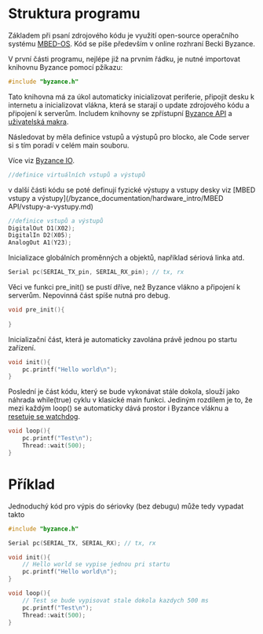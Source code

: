 # Struktura programu

Základem při psaní zdrojového kódu je využití open-source operačního systému [MBED-OS](/byzance_documentation/hardware_intro/API/mbed-api.md). Kód se píše především v online rozhraní Becki Byzance.

V první části programu, nejlépe již na prvním řádku, je nutné importovat knihovnu Byzance pomocí pžíkazu:

```cpp
#include "byzance.h"
```
Tato knihovna má za úkol automaticky inicializovat periferie, připojit desku k internetu a inicializovat vlákna, která se starají o update zdrojového kódu a připojení k serverům. Includem knihovny se zpřístupní [Byzance API](/byzance_documentation/hardware_intro/API/byzance-api.md) a [uživatelská makra](/byzance_documentation/hardware_intro/API/makra.md).

Následovat by měla definice vstupů a výstupů pro blocko, ale Code server si s tím poradí v celém main souboru.

Více viz [Byzance IO](/byzance_documentation/hardware_intro/API/byzance-io.md).

```cpp
//definice virtuálních vstupů a výstupů
```

v další části kódu se poté definují fyzické výstupy a vstupy desky viz [MBED vstupy a výstupy](/byzance_documentation/hardware_intro/MBED API/vstupy-a-vystupy.md)


```cpp
//definice vstupů a výstupů
DigitalOut D1(X02);
DigitalIn D2(X05);
AnalogOut A1(Y23);

```

Inicializace globálních proměnných a objektů, například sériová linka atd.

```cpp
Serial pc(SERIAL_TX_pin, SERIAL_RX_pin); // tx, rx
```



Věci ve funkci pre\_init\(\) se pustí dříve, než Byzance vlákno a připojení k serverům. Nepovinná část spíše nutná pro debug.

```cpp
void pre_init(){
   
}
```

Inicializační část, která je automaticky zavolána právě jednou po startu zařízení.

```cpp
void init(){
    pc.printf("Hello world\n");
}
```

Poslední je část kódu, který se bude vykonávat stále dokola, slouží jako náhrada while\(true\) cyklu v klasické main funkci. Jediným rozdílem je to, že mezi každým loop\(\) se automaticky dává prostor i Byzance vláknu a [resetuje se watchdog](/byzance_documentation/hardware_intro/features/watchdog.md).

```cpp
void loop(){
    pc.printf("Test\n");
    Thread::wait(500);
}
```

# Příklad

Jednoduchý kód pro výpis do sériovky \(bez debugu\) může tedy vypadat takto

```cpp
#include "byzance.h"

Serial pc(SERIAL_TX, SERIAL_RX); // tx, rx

void init(){
    // Hello world se vypise jednou pri startu
    pc.printf("Hello world\n");
}

void loop(){
    // Test se bude vypisovat stale dokola kazdych 500 ms
    pc.printf("Test\n");
    Thread::wait(500);
}
```



